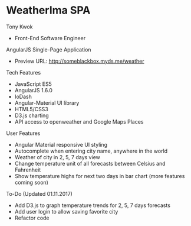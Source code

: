 # WeatherIma SPA
Tony Kwok
- Front-End Software Engineer

AngularJS Single-Page Application
- Preview URL: http://someblackbox.myds.me/weather

Tech Features
- JavaScript ES5
- AngularJS 1.6.0
- loDash
- Angular-Material UI library
- HTML5/CSS3
- D3.js charting
- API access to openweather and Google Maps Places

User Features
- Angular Material responsive UI styling
- Autocomplete when entering city name, anywhere in the world
- Weather of city in 2, 5, 7 days view
- Change temperature unit of all forecasts between Celsius and Fahrenheit
- Show temperature highs for next two days in bar chart (more features coming soon)

To-Do (Updated 01.11.2017)
- Add D3.js to graph temperature trends for 2, 5, 7 days forecasts
- Add user login to allow saving favorite city
- Refactor code
